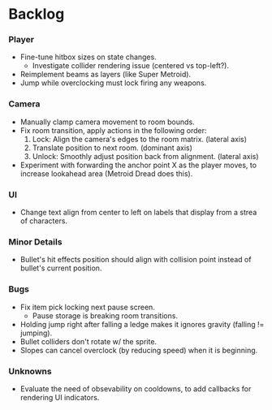 # Backlog

### Player
- Fine-tune hitbox sizes on state changes.
    - Investigate collider rendering issue (centered vs top-left?).
- Reimplement beams as layers (like Super Metroid).
- Jump while overclocking must lock firing any weapons.

### Camera
- Manually clamp camera movement to room bounds.
- Fix room transition, apply actions in the following order: 
    1. Lock: Align the camera's edges to the room matrix. (lateral axis)
    2. Translate position to next room. (dominant axis)
    3. Unlock: Smoothly adjust position back from alignment. (lateral axis)
- Experiment with forwarding the anchor point X as the player moves, to increase lookahead area (Metroid Dread does this).

### UI
- Change text align from center to left on labels that display from a strea of characters.

### Minor Details
- Bullet's hit effects position should align with collision point instead of bullet's current position.

### Bugs
- Fix item pick locking next pause screen.
    - Pause storage is breaking room transitions.
- Holding jump right after falling a ledge makes it ignores gravity (falling != jumping). 
- Bullet colliders don't rotate w/ the sprite.
- Slopes can cancel overclock (by reducing speed) when it is beginning.

### Unknowns
- Evaluate the need of obsevability on cooldowns, to add callbacks for rendering UI indicators.